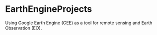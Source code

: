 # EarthEngineProjects
Using Google Earth Engine (GEE) as a tool for remote sensing and Earth Observation (EO).  
